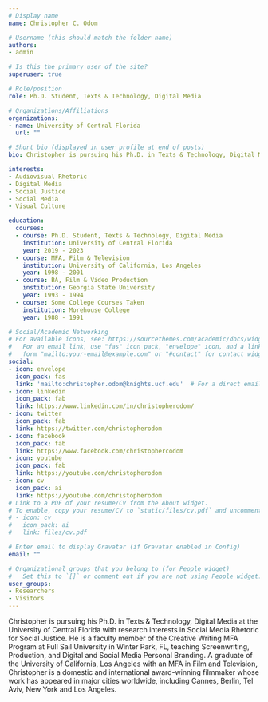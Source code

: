 ```yaml
---
# Display name
name: Christopher C. Odom

# Username (this should match the folder name)
authors:
- admin

# Is this the primary user of the site?
superuser: true

# Role/position
role: Ph.D. Student, Texts & Technology, Digital Media

# Organizations/Affiliations
organizations:
- name: University of Central Florida
  url: ""

# Short bio (displayed in user profile at end of posts)
bio: Christopher is pursuing his Ph.D. in Texts & Technology, Digital Media at the University of Central Florida with research interests in Social Media Rhetoric for Social Justice.

interests:
- Audiovisual Rhetoric
- Digital Media
- Social Justice
- Social Media
- Visual Culture

education:
  courses:
  - course: Ph.D. Student, Texts & Technology, Digital Media
    institution: University of Central Florida
    year: 2019 - 2023
  - course: MFA, Film & Television
    institution: University of California, Los Angeles
    year: 1998 - 2001
  - course: BA, Film & Video Production
    institution: Georgia State University
    year: 1993 - 1994
  - course: Some College Courses Taken
    institution: Morehouse College
    year: 1988 - 1991

# Social/Academic Networking
# For available icons, see: https://sourcethemes.com/academic/docs/widgets/#icons
#   For an email link, use "fas" icon pack, "envelope" icon, and a link in the
#   form "mailto:your-email@example.com" or "#contact" for contact widget.
social:
- icon: envelope
  icon_pack: fas
  link: 'mailto:christopher.odom@knights.ucf.edu'  # For a direct email link, use "mailto:test@example.org".
- icon: linkedin
  icon_pack: fab
  link: https://www.linkedin.com/in/christopherodom/
- icon: twitter
  icon_pack: fab
  link: https://twitter.com/christopherodom
- icon: facebook
  icon_pack: fab
  link: https://www.facebook.com/christophercodom
- icon: youtube
  icon_pack: fab
  link: https://youtube.com/christopherodom
- icon: cv
  icon_pack: ai
  link: https://youtube.com/christopherodom
# Link to a PDF of your resume/CV from the About widget.
# To enable, copy your resume/CV to `static/files/cv.pdf` and uncomment the lines below.  
# - icon: cv
#   icon_pack: ai
#   link: files/cv.pdf

# Enter email to display Gravatar (if Gravatar enabled in Config)
email: ""

# Organizational groups that you belong to (for People widget)
#   Set this to `[]` or comment out if you are not using People widget.  
user_groups:
- Researchers
- Visitors
---
```


Christopher is pursuing his Ph.D. in Texts & Technology, Digital Media at the University of Central Florida with research interests in Social Media Rhetoric for Social Justice. He is a faculty member of the Creative Writing MFA Program at Full Sail University in Winter Park, FL, teaching Screenwriting, Production, and Digital and Social Media Personal Branding. A graduate of the University of California, Los Angeles with an MFA in Film and Television, Christopher is a domestic and international award-winning filmmaker whose work has appeared in major cities worldwide, including Cannes, Berlin, Tel Aviv, New York and Los Angeles.
